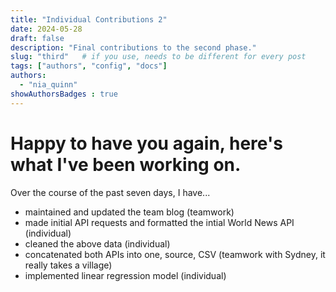 ```yaml
---
title: "Individual Contributions 2"
date: 2024-05-28
draft: false
description: "Final contributions to the second phase."
slug: "third"   # if you use, needs to be different for every post
tags: ["authors", "config", "docs"]
authors:
  - "nia_quinn"
showAuthorsBadges : true
---
```


# Happy to have you again, here's what I've been working on.

Over the course of the past seven days, I have...
- maintained and updated the team blog (teamwork)
- made initial API requests and formatted the intial World News API (individual)
- cleaned the above data (individual)
- concatenated both APIs into one, source, CSV (teamwork with Sydney, it really takes a village)
- implemented linear regression model (individual)